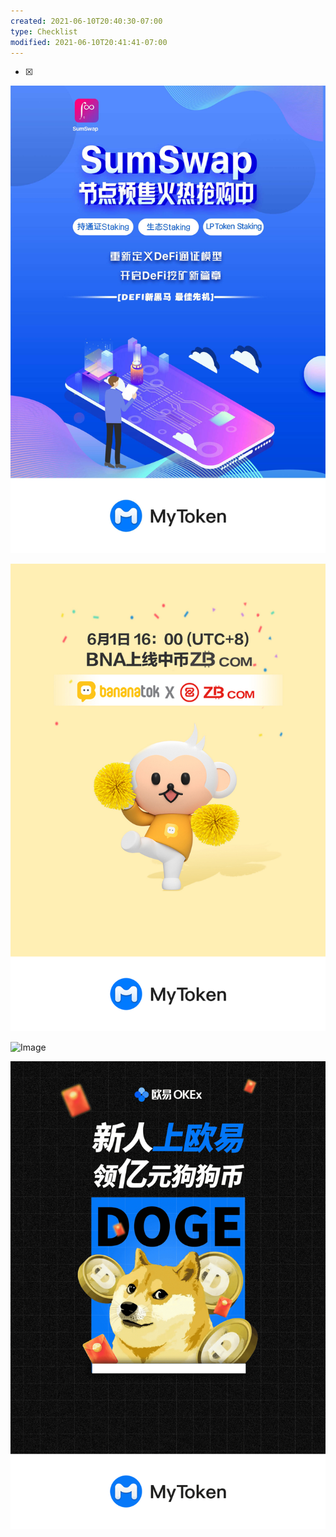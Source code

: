 ```yaml
---
created: 2021-06-10T20:40:30-07:00
type: Checklist
modified: 2021-06-10T20:41:41-07:00
---
```


- [x] 
![Image](./image_picker8433219292631224358.jpg)

![Image](./image_picker1821121560945766988.jpg)

![Image](./image_picker1569956291921398926.png)

![Image](./image_picker1785574819919621932.png)
